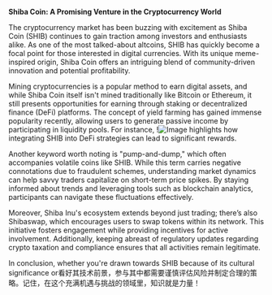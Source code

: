 **Shiba Coin: A Promising Venture in the Cryptocurrency World**

The cryptocurrency market has been buzzing with excitement as Shiba Coin (SHIB) continues to gain traction among investors and enthusiasts alike. As one of the most talked-about altcoins, SHIB has quickly become a focal point for those interested in digital currencies. With its unique meme-inspired origin, Shiba Coin offers an intriguing blend of community-driven innovation and potential profitability.

Mining cryptocurrencies is a popular method to earn digital assets, and while Shiba Coin itself isn't mined traditionally like Bitcoin or Ethereum, it still presents opportunities for earning through staking or decentralized finance (DeFi) platforms. The concept of yield farming has gained immense popularity recently, allowing users to generate passive income by participating in liquidity pools. For instance, !![Image](https://github.com/user-attachments/assets/3be06921-4469-491d-bd37-5f14c53422b7) highlights how integrating SHIB into DeFi strategies can lead to significant rewards.

Another keyword worth noting is "pump-and-dump," which often accompanies volatile coins like SHIB. While this term carries negative connotations due to fraudulent schemes, understanding market dynamics can help savvy traders capitalize on short-term price spikes. By staying informed about trends and leveraging tools such as blockchain analytics, participants can navigate these fluctuations effectively.

Moreover, Shiba Inu's ecosystem extends beyond just trading; there’s also Shibaswap, which encourages users to swap tokens within its network. This initiative fosters engagement while providing incentives for active involvement. Additionally, keeping abreast of regulatory updates regarding crypto taxation and compliance ensures that all activities remain legitimate.

In conclusion, whether you're drawn towards SHIB because of its cultural significance or看好其技术前景，参与其中都需要谨慎评估风险并制定合理的策略。记住，在这个充满机遇与挑战的领域里，知识就是力量！